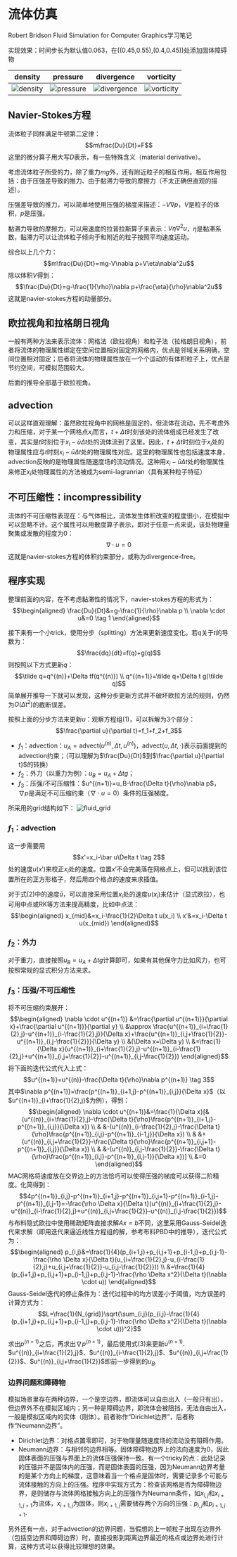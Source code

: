 # 流体仿真
Robert Bridson Fluid Simulation for Computer Graphics学习笔记

实现效果：时间步长为默认值0.063，在((0.45,0.55),(0.4,0.45))处添加固体障碍物

| density  | pressure |divergence|vorticity |
|-|-|-|-|
|![density](./density.gif)|![pressure](./pressure.gif)|![divergence](./divergence.gif)|![vorticity](./vorticity.gif)|


## Navier-Stokes方程
流体粒子同样满足牛顿第二定律：
$$m\frac{Du}{Dt}=F$$
这里的微分算子用大写$D$表示，有一些特殊含义（material derivative）。

考虑流体粒子所受的力，除了重力$mg$外，还有附近粒子的相互作用。相互作用包括：由于压强差导致的推力、由于黏滞力导致的摩擦力（不太正确但直观的描述）。

压强差导致的推力，可以简单地使用压强的梯度来描述：$-V\nabla p$，$V$是粒子的体积，$p$是压强。

黏滞力导致的摩擦力，可以用速度的拉普拉斯算子来表示：$V\eta \nabla^2u$，$\eta$是黏滞系数，黏滞力可以让流体粒子倾向于和附近的粒子按照平均速度运动。

综合以上几个力：
$$m\frac{Du}{Dt}=mg-V\nabla p+V\eta\nabla^2u$$
除以体积$V$得到：
$$\frac{Du}{Dt}=g-\frac{1}{\rho}\nabla p+\frac{\eta}{\rho}\nabla^2u$$
这就是navier-stokes方程的动量部分。

## 欧拉视角和拉格朗日视角
一般有两种方法来表示流体：网格法（欧拉视角）和粒子法（拉格朗日视角），前者将流体的物理属性绑定在空间位置相对固定的网格内，优点是邻域关系明确，空间位置相对固定；后者将流体的物理属性放在一个个运动的有体积粒子上，优点是节约空间，可模拟范围较大。

后面的推导全部基于欧拉视角。

## advection
可以这样直观理解：虽然欧拉视角中的网格是固定的，但流体在流动，先不考虑外力和压缩，对于某一个网格点$x_i$而言，$t+\Delta t$时刻该处的流体组成已经发生了改变，其实是$t$时刻位于$x_i-\bar u\Delta t$处的流体流到了这里。因此，$t+\Delta t$时刻位于$x_i$处的物理属性应与$t$时刻$x_i-\bar u\Delta t$处的物理属性对应。这里的物理属性也包括速度本身，advection反映的是物理属性随速度场的流动情况。这种用$x_i-\bar u\Delta t$处的物理属性来修正$x_i$处物理属性的方法被成为semi-lagranrian（具有某种粒子特征）

## 不可压缩性：incompressibility
流体的不可压缩性表现在：与气体相比，流体发生体积改变的程度很小，在模拟中可以忽略不计。这个属性可以用散度算子表示，即对于任意一点来说，该处物理量聚集或发散的程度为0：
$$\nabla \cdot u=0$$
这就是navier-stokes方程的体积约束部分，或称为divergence-free。

## 程序实现
整理前面的内容，在不考虑黏滞性的情况下，navier-stokes方程的形式为：
$$\begin{aligned}
\frac{Du}{Dt}&=g-\frac{1}{\rho}\nabla p \\ 
\nabla \cdot u&=0 
\tag 1
\end{aligned}$$

接下来有一个小trick，使用分步（splitting）方法来更新速度变化。若$q$关于$t$的导数为：
$$\frac{dq}{dt}=f(q)+g(q)$$
则按照以下方式更新$q$：
$$\tilde q=q^{(n)}+\Delta tf(q^{(n)}) \\ q^{(n+1)}=\tilde q+\Delta t g(\tilde q)$$
简单展开推导一下就可以发现，这种分步更新方式并不破坏欧拉方法的规则，仍然为$O(\Delta t^2)$的截断误差。

按照上面的分步方法来更新$u$：观察方程组(1)，可以拆解为3个部分：
$$\frac{\partial u}{\partial t}=f_1+f_2+f_3$$
- $f_1$：advection：$u_A=\text{advect}(u^{(n)},\Delta t,u^{(n)})$，$\text{advect}(u,\Delta t,\cdot)$表示前面提到的advection约束；（可以理解为$\frac{Du}{Dt}$到$\frac{\partial u}{\partial t}$的转换）
- $f_2$：外力（以重力为例）：$u_B=u_A+\Delta tg$；
- $f_3$：压强/不可压缩性：$u^{(n+1)}=u_B-\frac{\Delta t}{\rho}\nabla p$，$\nabla p$是满足不可压缩约束（$\nabla \cdot u=0$）条件的压强梯度。

所采用的grid结构如下：
![fluid_grid](./fluid_grid.png)

### $f_1$：advection

这一步需要用
$$x'=x_i-\bar u\Delta t \tag 2$$
处的速度$u(x')$来校正$x_i$处的速度。位置$x'$不会完美落在网格点上，但可以找到该位置所在的正方形格子，然后用四个格点的速度来求插值。

对于式(2)中的速度$\bar u$，可以直接采用位置$x_i$处的速度$u(x_i)$来估计（显式欧拉），也可用中点或RK等方法来提高精度，比如中点法：
$$\begin{aligned}
x_{mid}&=x_i-\frac{1}{2}\Delta t u(x_i) \\
x'&=x_i-\Delta t u(x_{mid})
\end{aligned}$$

### $f_2$：外力
对于重力，直接按照$u_B=u_A+\Delta tg$计算即可，如果有其他保守力比如风力，也可按照常规的显式积分方法来求。

### $f_3$：压强/不可压缩性
将不可压缩约束展开：
$$\begin{aligned}
\nabla \cdot u^{(n+1)} &=\frac{\partial u^{(n+1)}}{\partial x}+\frac{\partial u^{(n+1)}}{\partial y} \\
&\approx \frac{u^{(n+1)}_{i+\frac{1}{2},j}-u^{(n+1)}_{i-\frac{1}{2},j}}{\Delta x}+\frac{u^{(n+1)}_{i,j+\frac{1}{2}}-u^{(n+1)}_{i,j-\frac{1}{2}}}{\Delta y} \\
&(\Delta x=\Delta y) \\
&=\frac{1}{\Delta x}(u^{(n+1)}_{i+\frac{1}{2},j}-u^{(n+1)}_{i-\frac{1}{2},j}+u^{(n+1)}_{i,j+\frac{1}{2}}-u^{(n+1)}_{i,j-\frac{1}{2}})
\end{aligned}$$
将下面的迭代公式代入上式：
$$u^{(n+1)}=u^{(n)}-\frac{\Delta t}{\rho}\nabla p^{(n+1)} \tag 3$$
其中$\nabla p^{(n+1)}=\frac{p^{(n+1)}_{i+1,j}-p^{(n+1)}_{i,j}}{\Delta x}$（以$u^{(n+1)}_{i+\frac{1}{2},j}$为例），得到：
$$\begin{aligned}
\nabla \cdot u^{(n+1)}&=\frac{1}{\Delta x}[&(u^{(n)}_{i+\frac{1}{2},j}-\frac{\Delta t}{\rho}\frac{p^{(n+1)}_{i+1,j}-p^{(n+1)}_{i,j}}{\Delta x}) \\
& &-(u^{(n)}_{i-\frac{1}{2},j}-\frac{\Delta t}{\rho}\frac{p^{(n+1)}_{i,j}-p^{(n+1)}_{i-1,j}}{\Delta x}) \\
& &+(u^{(n)}_{i,j+\frac{1}{2}}-\frac{\Delta t}{\rho}\frac{p^{(n+1)}_{i,j+1}-p^{(n+1)}_{i,j}}{\Delta x}) \\
& &-(u^{(n)}_{i,j-\frac{1}{2}}-\frac{\Delta t}{\rho}\frac{p^{(n+1)}_{i,j}-p^{(n+1)}_{i,j-1}}{\Delta x})] \\
&=0
\end{aligned}$$
MAC网格将速度放在交界边上的方法恰巧可以使得压强的梯度可以获得二阶精度。化简得到：
$$4p^{(n+1)}_{i,j}-p^{(n+1)}_{i+1,j}-p^{(n+1)}_{i,j+1}-p^{(n+1)}_{i-1,j}-p^{(n+1)}_{i,j-1}=-\frac{\rho \Delta x}{\Delta t}(u^{(n)}_{i+\frac{1}{2},j}-u^{(n)}_{i-\frac{1}{2},j}+u^{(n)}_{i,j+\frac{1}{2}}-u^{(n)}_{i,j-\frac{1}{2}})$$
与布料隐式欧拉中使用稀疏矩阵直接求解$Ax=b$不同，这里采用Gauss-Seidel迭代来求解（即用迭代来逼近线性方程组的解，参考布料PBD中的推导），迭代公式为：
$$\begin{aligned}
p_{i,j}&=\frac{1}{4}(p_{i+1,j}+p_{i,j+1}+p_{i-1,j}+p_{i,j-1}-\frac{\rho \Delta x}{\Delta t}(u_{i+\frac{1}{2},j}-u_{i-\frac{1}{2},j}+u_{i,j+\frac{1}{2}}-u_{i,j-\frac{1}{2}})) \\
&=\frac{1}{4}(p_{i+1,j}+p_{i,j+1}+p_{i-1,j}+p_{i,j-1}-\frac{\rho \Delta x^2}{\Delta t}(\nabla \cdot u))
\end{aligned}$$
Gauss-Seidel迭代的停止条件为：迭代过程中的均方误差小于阈值，均方误差的计算方式为：
$$L=\frac{1}{N_{grid}}\sqrt{\sum_{i,j}(p_{i,j}-\frac{1}{4}(p_{i+1,j}+p_{i,j+1}+p_{i-1,j}+p_{i,j-1}-\frac{\rho \Delta x^2}{\Delta t}(\nabla \cdot u)))^2}$$

求出$p^{(n+1)}$之后，再求出$\nabla p^{(n+1)}$，最后使用式(3)来更新$u^{(n+1)}$. $u^{(n)}_{i+\frac{1}{2},j}$、$u^{(n)}_{i-\frac{1}{2},j}$、$u^{(n)}_{i,j+\frac{1}{2}}$、$u^{(n)}_{i,j+\frac{1}{2}}$即前一步得到的$u_B$.

### 边界问题和障碍物
模拟场景里存在两种边界，一个是空边界，即流体可以自由出入（一般只有出），但边界外不在模拟区域内；另一种是障碍边界，即流体会被阻挡，无法自由出入，一般是模拟区域内的实体（刚体）。前者称作“Dirichlet边界”，后者称作“Neumann边界”。

- Dirichlet边界：对格点置零即可，对于物理量随速度场的流动没有阻碍作用。
- Neumann边界：与相邻的边界相等。固体障碍物边界上的法向速度为0，因此固体表面的压强与界面上的流体压强保持一致。有一个tricky的点：此处记录的压强并不是固体内的压强，而是固体表面的压强，因为Neumann边界考量的是某个方向上的梯度，这意味着当一个格点是固体时，需要记录多个可能与流体接触的方向上的压强。程序中实现方式为：检查该网格是否为障碍物边界，是则储存与流体网格接触方向上的压强作为Neumann条件，如$x_{i,j}$和$x_{i+1,j+1}$为流体，$x_{i+1,j}$为固体，则$x_{i+1,j}$需要储存两个方向的压强：$p_{i,j}$和$p_{i+1,j+1}$.

另外还有一点，对于advection的边界问题，当假想的上一帧粒子出现在边界外（包括空边界和障碍边界）时，直接投影到距离边界最近的格点或边界处进行计算，这种方式可以获得比较理想的效果。